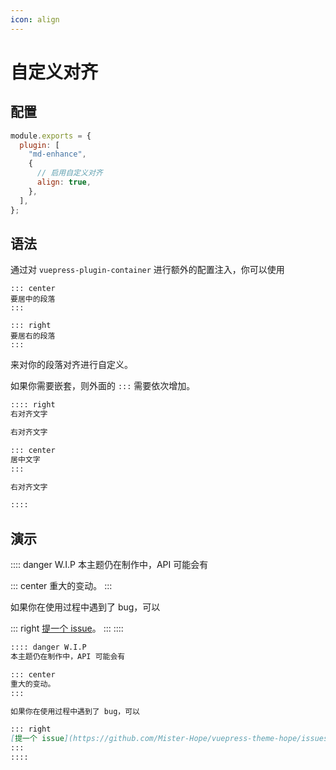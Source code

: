 ```yaml
---
icon: align
---
```


# 自定义对齐

## 配置

```js {6}
module.exports = {
  plugin: [
    "md-enhance",
    {
      // 启用自定义对齐
      align: true,
    },
  ],
};
```

## 语法

通过对 `vuepress-plugin-container` 进行额外的配置注入，你可以使用

    ::: center
    要居中的段落
    :::

    ::: right
    要居右的段落
    :::

来对你的段落对齐进行自定义。

如果你需要嵌套，则外面的 `:::` 需要依次增加。

```md
:::: right
右对齐文字

右对齐文字

::: center
居中文字
:::

右对齐文字

::::
```

## 演示

:::: danger W.I.P
本主题仍在制作中，API 可能会有

::: center
重大的变动。
:::

如果你在使用过程中遇到了 bug，可以

::: right
[提一个 issue](https://github.com/Mister-Hope/vuepress-theme-hope/issues)。
:::
::::

```md
:::: danger W.I.P
本主题仍在制作中，API 可能会有

::: center
重大的变动。
:::

如果你在使用过程中遇到了 bug，可以

::: right
[提一个 issue](https://github.com/Mister-Hope/vuepress-theme-hope/issues)。
:::
::::
```

